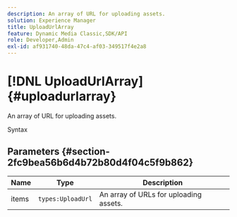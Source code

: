 ```yaml
---
description: An array of URL for uploading assets.
solution: Experience Manager
title: UploadUrlArray
feature: Dynamic Media Classic,SDK/API
role: Developer,Admin
exl-id: af931740-48da-47c4-af03-349517f4e2a8
---
```

# [!DNL UploadUrlArray]{#uploadurlarray}

An array of URL for uploading assets.

 Syntax 

## Parameters {#section-2fc9bea56b6d4b72b80d4f04c5f9b862}

|  Name  | Type  | Description  |
|---|---|---|
|  items  | `types:UploadUrl`  | An array of URLs for uploading assets.  |
